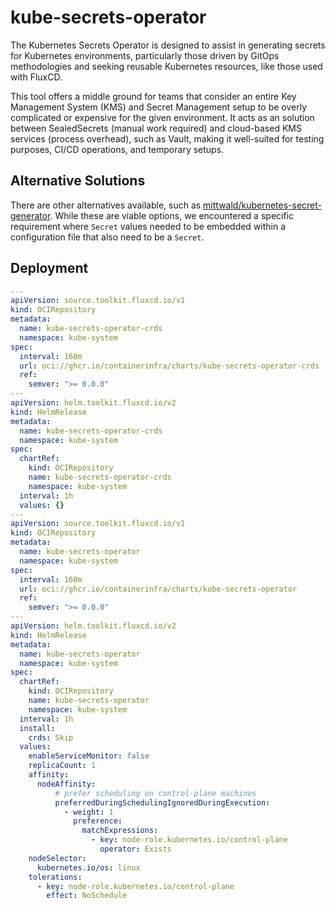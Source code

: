 # kube-secrets-operator

The Kubernetes Secrets Operator is designed to assist in generating secrets for Kubernetes environments, particularly those driven by GitOps methodologies and seeking reusable Kubernetes resources, like those used with FluxCD.

This tool offers a middle ground for teams that consider an entire Key Management System (KMS) and Secret Management setup to be overly complicated or expensive for the given environment. It acts as an solution between SealedSecrets (manual work required) and cloud-based KMS services (process overhead), such as Vault, making it well-suited for testing purposes, CI/CD operations, and temporary setups.

## Alternative Solutions

There are other alternatives available, such as [mittwald/kubernetes-secret-generator](https://github.com/mittwald/kubernetes-secret-generator). While these are viable options, we encountered a specific requirement where `Secret` values needed to be embedded within a configuration file that also need to be a `Secret`.

## Deployment

```yaml
---
apiVersion: source.toolkit.fluxcd.io/v1
kind: OCIRepository
metadata:
  name: kube-secrets-operator-crds
  namespace: kube-system
spec:
  interval: 160m
  url: oci://ghcr.io/containerinfra/charts/kube-secrets-operator-crds
  ref:
    semver: ">= 0.0.0"
---
apiVersion: helm.toolkit.fluxcd.io/v2
kind: HelmRelease
metadata:
  name: kube-secrets-operator-crds
  namespace: kube-system
spec:
  chartRef:
    kind: OCIRepository
    name: kube-secrets-operator-crds
    namespace: kube-system
  interval: 1h
  values: {}
---
apiVersion: source.toolkit.fluxcd.io/v1
kind: OCIRepository
metadata:
  name: kube-secrets-operator
  namespace: kube-system
spec:
  interval: 160m
  url: oci://ghcr.io/containerinfra/charts/kube-secrets-operator
  ref:
    semver: ">= 0.0.0"
---
apiVersion: helm.toolkit.fluxcd.io/v2
kind: HelmRelease
metadata:
  name: kube-secrets-operator
  namespace: kube-system
spec:
  chartRef:
    kind: OCIRepository
    name: kube-secrets-operator
    namespace: kube-system
  interval: 1h
  install:
    crds: Skip
  values:
    enableServiceMonitor: false
    replicaCount: 1
    affinity:
      nodeAffinity:
          # prefer scheduling on control-plane machines
          preferredDuringSchedulingIgnoredDuringExecution:
            - weight: 1
              preference:
                matchExpressions:
                  - key: node-role.kubernetes.io/control-plane
                    operator: Exists
    nodeSelector:
      kubernetes.io/os: linux
    tolerations:
      - key: node-role.kubernetes.io/control-plane
        effect: NoSchedule
```
